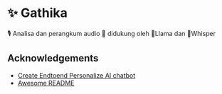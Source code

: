 
# ✨ Gathika
🎙️ Analisa dan perangkum audio 🤖 didukung oleh 🦙Llama dan 🦻Whisper





## Acknowledgements

 - [Create Endtoend Personalize AI chatbot](https://dev.to/debapriyadas/create-an-end-to-end-personalised-ai-chatbot-using-llama-31-and-streamlitpowered-by-groq-api-3i32)
 - [Awesome README](https://github.com/matiassingers/awesome-readme)


